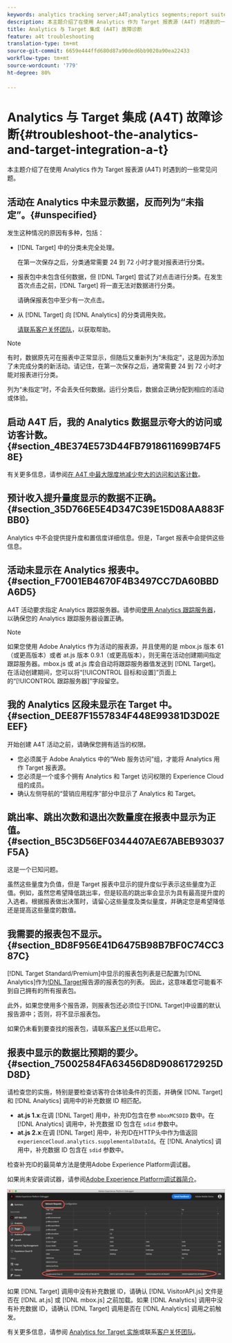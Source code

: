 ```yaml
---
keywords: analytics tracking server;A4T;analytics segments;report suites;incorrect data;orphaned;sdid;VisitorAPI.js;mboxMCSDID;phantom;unspecified
description: 本主题介绍了在使用 Analytics 作为 Target 报表源 (A4T) 时遇到的一些常见问题。
title: Analytics 与 Target 集成 (A4T) 故障诊断
feature: a4t troubleshooting
translation-type: tm+mt
source-git-commit: 6659e444ffd680d87a90ded6bb9020a90ea22433
workflow-type: tm+mt
source-wordcount: '779'
ht-degree: 80%

---
```



# Analytics 与 Target 集成 (A4T) 故障诊断{#troubleshoot-the-analytics-and-target-integration-a-t}

本主题介绍了在使用 Analytics 作为 Target 报表源 (A4T) 时遇到的一些常见问题。

## 活动在 Analytics 中未显示数据，反而列为“未指定”。{#unspecified}

发生这种情况的原因有多种，包括：

* [!DNL Target] 中的分类未完全处理。

   在第一次保存之后，分类通常需要 24 到 72 小时才能对报表进行分类。

* 报表包中未包含任何数据，但 [!DNL Target] 尝试了对点击进行分类。在发生首次点击之前，[!DNL Target] 将一直无法对数据进行分类。

   请确保报表包中至少有一次点击。

* 从 [!DNL Target] 向 [!DNL Analytics] 的分类调用失败。

   [请联系客户关怀团队](/help/cmp-resources-and-contact-information.md#reference_ACA3391A00EF467B87930A450050077C)，以获取帮助。

>[!NOTE]
>
>有时，数据原先可在报表中正常显示，但随后又重新列为“未指定”，这是因为添加了未完成分类的新活动。请记住，在第一次保存之后，通常需要 24 到 72 小时才能对报表进行分类。
>
>列为“未指定”时，不会丢失任何数据。运行分类后，数据会正确分配到相应的活动或体验。

## 启动 A4T 后，我的 Analytics 数据显示夸大的访问或访客计数。 {#section_4BE374E573D44FB7918611699B74F58E}

有关更多信息，请参阅[在 A4T 中最大限度地减少夸大的访问和访客计数](/help/c-integrating-target-with-mac/a4t/c-a4t-troubleshooting/minimizing-inflated-visit-and-visitor-counts-a4t.md#concept_A515C2DE126E44B6AD97754C2C6D5235)。

## 预计收入提升量度显示的数据不正确。{#section_35D766E5E4D347C39E15D08AA883FBB0}

Analytics 中不会提供提升度和置信度详细信息。但是，Target 报表中会提供这些信息。

## 活动未显示在 Analytics 报表中。  {#section_F7001EB4670F4B3497CC7DA60BBDA6D5}

A4T 活动要求指定 Analytics 跟踪服务器。请参阅[使用 Analytics 跟踪服务器](/help/c-integrating-target-with-mac/a4t/analytics-tracking-server.md#task_72077BA7E93C4A65A715A18F32228823)，以确保您的 Analytics 跟踪服务器设置正确。

>[!NOTE]
>
>如果您使用 Adobe Analytics 作为活动的报表源，并且使用的是 mbox.js 版本 61（或更高版本）或者 at.js 版本 0.9.1（或更高版本），则无需在活动创建期间指定跟踪服务器。mbox.js 或 at.js 库会自动将跟踪服务器值发送到 [!DNL Target]。在活动创建期间，您可以将“[!UICONTROL 目标和设置]”页面上的“[!UICONTROL 跟踪服务器]”字段留空。

## 我的 Analytics 区段未显示在 Target 中。  {#section_DEE87F1557834F448E99381D3D02EEEF}

开始创建 A4T 活动之前，请确保您拥有适当的权限。

* 您必须属于 Adobe Analytics 中的“Web 服务访问”组，才能将 Analytics 用作 Target 报表源。
* 您必须是一个或多个拥有 Analytics 和 Target 访问权限的 Experience Cloud 组的成员。
* 确认左侧导航的“营销应用程序”部分中显示了 Analytics 和 Target。

## 跳出率、跳出次数和退出次数量度在报表中显示为正值。  {#section_B5C3D56EF0344407AE67ABEB93037F5A}

这是一个已知问题。

虽然这些量度为负值，但是 Target 报表中显示的提升度似乎表示这些量度为正值。例如，虽然您希望降低跳出率，但是较高的跳出率会显示为具有最高提升度的入选者。根据报表做出决策时，请留心这些量度及类似量度，并确定您是希望降低还是提高这些量度的数值。

## 我需要的报表包不显示。{#section_BD8F956E41D6475B98B7BF0C74CC387C}

[!DNL Target Standard/Premium]中显示的报表包列表是已配置为[!DNL Analytics]作为[!DNL Target](A4T)报告源的报表包的列表。 因此，这意味着您可能看不到自己拥有的所有报表包。

此外，如果您使用多个报告源，则报表包还必须位于[!DNL Target]中设置的默认报告源中；否则，将不显示报表包。

如果仍未看到要查找的报表包，请联系[客户关怀](/help/cmp-resources-and-contact-information.md#reference_ACA3391A00EF467B87930A450050077C)以启用它。

## 报表中显示的数据比预期的要少。{#section_75002584FA63456D8D9086172925DD8D}

请检查您的实施，特别是要检查访客符合体验条件的页面，并确保 [!DNL Target] 和 [!DNL Analytics] 调用中的补充数据 ID 相匹配。

* **at.js 1.x**:在调 [!DNL Target] 用中，补充ID包含在参 `mboxMCSDID` 数中。在 [!DNL Analytics] 调用中，补充数据 ID 包含在 `sdid` 参数中。
* **at.js 2.x**:在调 [!DNL Target] 用中，补充ID在HTTP头中作为值返回 `experienceCloud.analytics.supplementalDataId`。在 [!DNL Analytics] 调用中，补充数据 ID 包含在 `sdid` 参数中。

检查补充ID的最简单方法是使用Adobe Experience Platform调试器。

如果尚未安装调试器，请参阅[Adobe Experience Platform调试器简介](https://experienceleague.adobe.com/docs/platform-learn/tutorials/data-ingestion/web-sdk/introduction-to-the-experience-platform-debugger.html)。

![调试程序](/help/c-integrating-target-with-mac/a4t/assets/debugger.png)

如果 [!DNL Target] 调用中没有补充数据 ID，请确认 [!DNL VisitorAPI.js] 文件是否在 [!DNL at.js] 或 [!DNL mbox.js] 之前加载。如果 [!DNL Analytics] 调用中没有补充数据 ID，请确认 [!DNL Target] 调用是否在 [!DNL Analytics] 调用之前触发。

有关更多信息，请参阅 [Analytics for Target 实施](/help/c-integrating-target-with-mac/a4t/a4timplementation.md#concept_CE78750AC2A4487D8ACD9369B3EAC85A)或联系[客户关怀团队](/help/cmp-resources-and-contact-information.md#reference_ACA3391A00EF467B87930A450050077C)。
